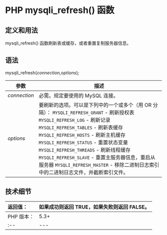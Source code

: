 # PHP mysqli_refresh() 函数



## 定义和用法

mysqli_refresh() 函数刷新表或缓存，或者重置复制服务器信息。

## 语法

mysqli_refresh(_connection,options_)_;_

| 参数 | 描述 |
| --- | --- |
| _connection_ | 必需。规定要使用的 MySQL 连接。 |
| _options_ | 要刷新的选项。可以是下列中的一个或多个（用 OR 分隔）：   `MYSQLI_REFRESH_GRANT` - 刷新授权表   `MYSQLI_REFRESH_LOG` - 刷新记录   `MYSQLI_REFRESH_TABLES` - 刷新表缓存   `MYSQLI_REFRESH_HOSTS` - 刷新主机缓存   `MYSQLI_REFRESH_STATUS` - 重置状态变量   `MYSQLI_REFRESH_THREADS` - 刷新线程缓存   `MYSQLI_REFRESH_SLAVE` - 重置主服务器信息，重启从服务器   `MYSQLI_REFRESH_MASTER` - 移除二进制日志索引中的二进制日志文件，并截断索引文件。 |

## 技术细节

| 返回值： | 如果成功则返回 TRUE，如果失败则返回 FALSE。 |
| :-- | --- |
| PHP 版本： | 5.3+ |
| :-- | --- |
